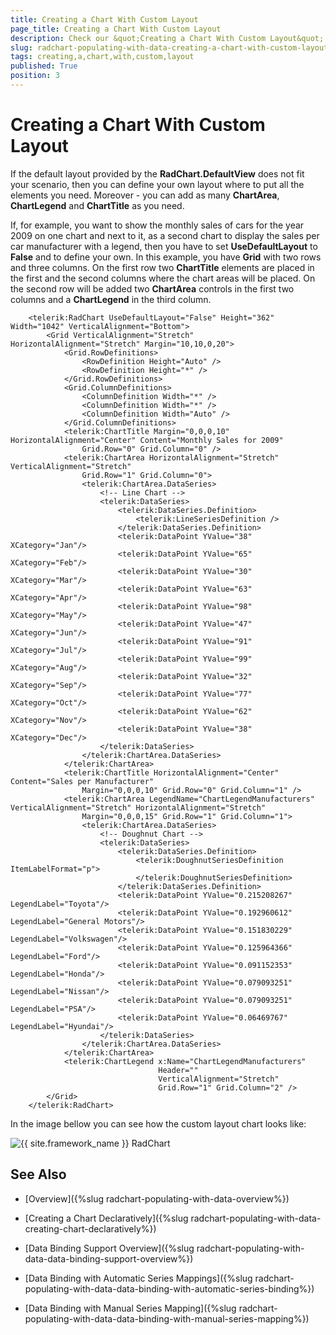 ```yaml
---
title: Creating a Chart With Custom Layout
page_title: Creating a Chart With Custom Layout
description: Check our &quot;Creating a Chart With Custom Layout&quot; documentation article for the RadChart {{ site.framework_name }} control.
slug: radchart-populating-with-data-creating-a-chart-with-custom-layout
tags: creating,a,chart,with,custom,layout
published: True
position: 3
---
```


# Creating a Chart With Custom Layout



If the default layout provided by the __RadChart.DefaultView__ does not fit your scenario, then you can define your own layout where to put all the elements you need. Moreover - you can add as many __ChartArea__, __ChartLegend__ and __ChartTitle__ as you need.

If, for example, you want to show the monthly sales of cars for the year 2009 on one chart and next to it, as a second chart to display the sales per car manufacturer with a legend, then you have to set __UseDefaultLayout__ to __False__ and to define your own. In this example, you have __Grid__ with two rows and three columns. On the first row two __ChartTitle__ elements are placed in the first and the second columns where the chart areas will be placed. On the second row will be added two __ChartArea__ controls in the first two columns and a __ChartLegend__ in the third column.



```XAML
	<telerik:RadChart UseDefaultLayout="False" Height="362" Width="1042" VerticalAlignment="Bottom">
	    <Grid VerticalAlignment="Stretch" HorizontalAlignment="Stretch" Margin="10,10,0,20">
	        <Grid.RowDefinitions>
	            <RowDefinition Height="Auto" />
	            <RowDefinition Height="*" />
	        </Grid.RowDefinitions>
	        <Grid.ColumnDefinitions>
	            <ColumnDefinition Width="*" />
	            <ColumnDefinition Width="*" />
	            <ColumnDefinition Width="Auto" />
	        </Grid.ColumnDefinitions>
	        <telerik:ChartTitle Margin="0,0,0,10" HorizontalAlignment="Center" Content="Monthly Sales for 2009" 
	            Grid.Row="0" Grid.Column="0" />
	        <telerik:ChartArea HorizontalAlignment="Stretch" VerticalAlignment="Stretch" 
	            Grid.Row="1" Grid.Column="0">
	            <telerik:ChartArea.DataSeries>
	                <!-- Line Chart -->
	                <telerik:DataSeries>
	                    <telerik:DataSeries.Definition>
	                        <telerik:LineSeriesDefinition />
	                    </telerik:DataSeries.Definition>
	                    <telerik:DataPoint YValue="38" XCategory="Jan"/>
	                    <telerik:DataPoint YValue="65" XCategory="Feb"/>
	                    <telerik:DataPoint YValue="30" XCategory="Mar"/>
	                    <telerik:DataPoint YValue="63" XCategory="Apr"/>
	                    <telerik:DataPoint YValue="98" XCategory="May"/>
	                    <telerik:DataPoint YValue="47" XCategory="Jun"/>
	                    <telerik:DataPoint YValue="91" XCategory="Jul"/>
	                    <telerik:DataPoint YValue="99" XCategory="Aug"/>
	                    <telerik:DataPoint YValue="32" XCategory="Sep"/>
	                    <telerik:DataPoint YValue="77" XCategory="Oct"/>
	                    <telerik:DataPoint YValue="62" XCategory="Nov"/>
	                    <telerik:DataPoint YValue="38" XCategory="Dec"/>
	                </telerik:DataSeries>
	            </telerik:ChartArea.DataSeries>
	        </telerik:ChartArea>
	        <telerik:ChartTitle HorizontalAlignment="Center" Content="Sales per Manufacturer"
	            Margin="0,0,0,10" Grid.Row="0" Grid.Column="1" />
	        <telerik:ChartArea LegendName="ChartLegendManufacturers" VerticalAlignment="Stretch" HorizontalAlignment="Stretch" 
	            Margin="0,0,0,15" Grid.Row="1" Grid.Column="1">
	            <telerik:ChartArea.DataSeries>
	                <!-- Doughnut Chart -->
	                <telerik:DataSeries>
	                    <telerik:DataSeries.Definition>
	                        <telerik:DoughnutSeriesDefinition ItemLabelFormat="p">
	                        </telerik:DoughnutSeriesDefinition>
	                    </telerik:DataSeries.Definition>
	                    <telerik:DataPoint YValue="0.215208267" LegendLabel="Toyota"/>
	                    <telerik:DataPoint YValue="0.192960612" LegendLabel="General Motors"/>
	                    <telerik:DataPoint YValue="0.151830229" LegendLabel="Volkswagen"/>
	                    <telerik:DataPoint YValue="0.125964366" LegendLabel="Ford"/>
	                    <telerik:DataPoint YValue="0.091152353" LegendLabel="Honda"/>
	                    <telerik:DataPoint YValue="0.079093251" LegendLabel="Nissan"/>
	                    <telerik:DataPoint YValue="0.079093251" LegendLabel="PSA"/>
	                    <telerik:DataPoint YValue="0.06469767" LegendLabel="Hyundai"/>
	                </telerik:DataSeries>
	            </telerik:ChartArea.DataSeries>
	        </telerik:ChartArea>
	        <telerik:ChartLegend x:Name="ChartLegendManufacturers"
	                             Header="" 
	                             VerticalAlignment="Stretch"             
	                             Grid.Row="1" Grid.Column="2" />
	    </Grid>
	</telerik:RadChart>
```



In the image bellow you can see how the custom layout chart looks like:

![{{ site.framework_name }} RadChart  ](images/RadChart_PopulatingWithData_CreatingChartDeclaratively_030.png)

## See Also

 * [Overview]({%slug radchart-populating-with-data-overview%})

 * [Creating a Chart Declaratively]({%slug radchart-populating-with-data-creating-chart-declaratively%})

 * [Data Binding Support Overview]({%slug radchart-populating-with-data-data-binding-support-overview%})

 * [Data Binding with Automatic Series Mappings]({%slug radchart-populating-with-data-data-binding-with-automatic-series-binding%})

 * [Data Binding with Manual Series Mapping]({%slug radchart-populating-with-data-data-binding-with-manual-series-mapping%})
